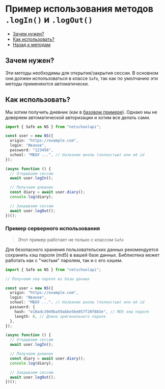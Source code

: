 # Пример использования методов `.logIn()` и `.logOut()`

- [Зачем нужен?](#зачем-нужен)
- [Как использовать?](#как-использовать)
- [Назад к методам](../guide.md#управление-сессией)

## Зачем нужен?

Эти методы необходимы для открытия/закрытия сессии. В основном они должен использоваться в классе `Safe`, так как по умолчанию эти методы применяются автоматически.

## Как использовать?

Мы хотим получить дневник (как в [базовом примере](../../README.md#использование)). Однако мы не доверяем автоматической авторизации и хотим все делать сами.

```typescript
import { Safe as NS } from "netschoolapi";

const user = new NS({
  origin: "https://example.com",
  login: "Иванов",
  password: "123456",
  school: "МБОУ ...", // Название школы (полностью) или её id
});

(async function () {
  // Открываем сессию
  await user.logIn();

  // Получаем дневник
  const diary = await user.diary();
  console.log(diary);

  // Закрываем сессию
  await user.logOut();
})();
```

### Пример серверного использования

> Этот пример работает не только с классом `Safe`

Для безопасного хранения пользовательских данных рекомендуется сохранить хэш пароля (md5) в вашей базе данных. Библиотека может работать как с "чистым" паролем, так и с его хэшем.

```typescript
import { Safe as NS } from "netschoolapi";

// Получаем хеш пароля из базы данных

const user = new NS({
  origin: "https://example.com",
  login: "Иванов",
  school: "МБОУ ...", // Название школы (полностью) или её id
  password: {
    hash: "e10adc3949ba59abbe56e057f20f883e", // MD5 хеш пароля
    length: 6, // Длина оригинального пароля
  },
});

(async function () {
  // Открываем сессию
  await user.logIn();

  // Получаем дневник
  const diary = await user.diary();
  console.log(diary);

  // Закрываем сессию
  await user.logOut();
})();
```
